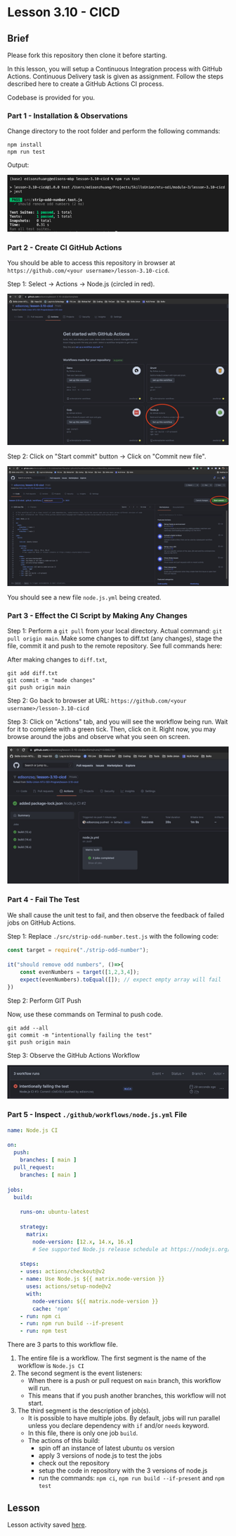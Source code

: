 # Lesson 3.10 - CICD

## Brief

Please fork this repository then clone it before starting.

In this lesson, you will setup a Continuous Integration process with GitHub Actions. Continuous Delivery task is given as assignment. Follow the steps described here to create a GitHub Actions CI process.

Codebase is provided for you. 

### Part 1 - Installation & Observations

Change directory to the root folder and perform the following commands:
```
npm install
npm run test
```

Output:

<img src="./assets/images/test-result.png" />

### Part 2 - Create CI GitHub Actions

You should be able to access this repository in browser at `https://github.com/<your username>/lesson-3.10-cicd`. 

Step 1: Select -> Actions -> Node.js (circled in red).

<img src="./assets/images/cd-action.jpg" />

Step 2: Click on "Start commit" button -> Click on "Commit new file".

<img src="./assets/images/create-yml-file.jpg" />

You should see a new file `node.js.yml` being created. 

### Part 3 - Effect the CI Script by Making Any Changes

Step 1: Perform a `git pull` from your local directory. Actual command: `git pull origin main`. Make some changes to diff.txt (any changes), stage the file, commit it and push to the remote repository. See full commands here:

After making changes to `diff.txt`,
```
git add diff.txt
git commit -m "made changes"
git push origin main
```

Step 2: Go back to browser at URL: `https://github.com/<your username>/lesson-3.10-cicd`

Step 3: Click on "Actions" tab, and you will see the workflow being run. Wait for it to complete with a green tick. Then, click on it. Right now, you may browse around the jobs and observe what you seen on screen.

<img src="./assets/images/jobs-completed.jpg" />

### Part 4 - Fail The Test

We shall cause the unit test to fail, and then observe the feedback of failed jobs on GitHub Actions.

Step 1: Replace `./src/strip-odd-number.test.js` with the following code:

```js
const target = require("./strip-odd-number");

it("should remove odd numbers", ()=>{
    const evenNumbers = target([1,2,3,4]);
    expect(evenNumbers).toEqual([]); // expect empty array will fail
})

```

Step 2: Perform GIT Push

Now, use these commands on Terminal to push code.

```
git add --all
git commit -m "intentionally failing the test"
git push origin main
```

Step 3: Observe the GitHub Actions Workflow

<img src="./assets/images/job-failed.jpg" />

### Part 5 - Inspect `./github/workflows/node.js.yml` File

``` yml
name: Node.js CI

on:
  push:
    branches: [ main ]
  pull_request:
    branches: [ main ]

jobs:
  build:

    runs-on: ubuntu-latest

    strategy:
      matrix:
        node-version: [12.x, 14.x, 16.x]
        # See supported Node.js release schedule at https://nodejs.org/en/about/releases/

    steps:
    - uses: actions/checkout@v2
    - name: Use Node.js ${{ matrix.node-version }}
      uses: actions/setup-node@v2
      with:
        node-version: ${{ matrix.node-version }}
        cache: 'npm'
    - run: npm ci
    - run: npm run build --if-present
    - run: npm test
```

There are 3 parts to this workflow file.

1. The entire file is a workflow. The first segment is the name of the workflow is `Node.js CI`
2. The second segment is the event listeners:
    - When there is a push or pull request on `main` branch, this workflow will run.
    - This means that if you push another branches, this workflow will not start.
3. The third segment is the description of job(s).
    - It is possible to have multiple jobs. By default, jobs will run parallel unless you declare dependency with `if` and/or `needs` keyword.
    - In this file, there is only one job `build`.
    - The actions of this build:
        - spin off an instance of latest ubuntu os version
        - apply 3 versions of node.js to test the jobs
        - check out the repository
        - setup the code in repository with the 3 versions of node.js
        - run the commands: `npm ci`, `npm run build --if-present` and `npm test`


## Lesson
Lesson activity saved [here](https://github.com/janelsj/lesson-3.10-cicd).
